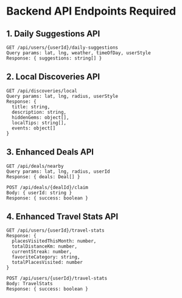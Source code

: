 # Backend API Endpoints Required

## 1. Daily Suggestions API
```
GET /api/users/{userId}/daily-suggestions
Query params: lat, lng, weather, timeOfDay, userStyle
Response: { suggestions: string[] }
```

## 2. Local Discoveries API  
```
GET /api/discoveries/local
Query params: lat, lng, radius, userStyle
Response: { 
  title: string,
  description: string, 
  hiddenGems: object[],
  localTips: string[],
  events: object[]
}
```

## 3. Enhanced Deals API
```
GET /api/deals/nearby
Query params: lat, lng, radius, userId
Response: { deals: Deal[] }

POST /api/deals/{dealId}/claim
Body: { userId: string }
Response: { success: boolean }
```

## 4. Enhanced Travel Stats API
```
GET /api/users/{userId}/travel-stats
Response: {
  placesVisitedThisMonth: number,
  totalDistanceKm: number,
  currentStreak: number,
  favoriteCategory: string,
  totalPlacesVisited: number
}

POST /api/users/{userId}/travel-stats
Body: TravelStats
Response: { success: boolean }
```